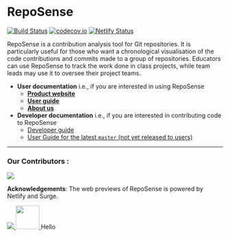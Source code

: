 # RepoSense

[![Build Status](https://github.com/reposense/RepoSense/actions/workflows/integration.yml/badge.svg)](https://github.com/reposense/RepoSense/actions/workflows/integration.yml)
[![codecov.io](https://codecov.io/gh/reposense/RepoSense/branch/master/graphs/badge.svg?branch=master)](http://codecov.io/github/reposense/RepoSense?branch=master)
[![Netlify Status](https://api.netlify.com/api/v1/badges/260983b3-589e-4619-a2e8-0bfb7a2b4422/deploy-status)](https://app.netlify.com/sites/reposense/deploys)

RepoSense is a contribution analysis tool for Git repositories. It is particularly useful for those who want a chronological visualisation of the code contributions and commits made to a group of repositories. Educators can use RepoSense to track the work done in class projects, while team leads may use it to oversee their project teams.

- **User documentation** i.e., if you are interested in using RepoSense
  - [**Product website**](https://reposense.org)
  - [**User guide**](https://reposense.org/ug/index.html)
  - [**About us**](https://reposense.org/about.html)
- **Developer documentation** i.e., if you are interested in contributing code to RepoSense
  - [Developer guide](https://reposense.github.io/RepoSense/dg/index.html)
  - [User Guide for the latest `master` (not yet released to users)](https://reposense.github.io/RepoSense)

---
### Our Contributors :
<a href="https://github.com/reposense/RepoSense/graphs/contributors">
  <img src="https://contrib.rocks/image?repo=reposense/RepoSense" />
</a>

**Acknowledgements**: The web previews of RepoSense is powered by Netlify and Surge.

<a href="https://www.netlify.com">
  <img src="https://www.netlify.com/img/global/badges/netlify-color-bg.svg"/>
</a>
<a href="https://surge.sh">
  <img width="55px" src="https://surge.sh/images/logos/svg/surge-logo.svg">
</a>
Hello
